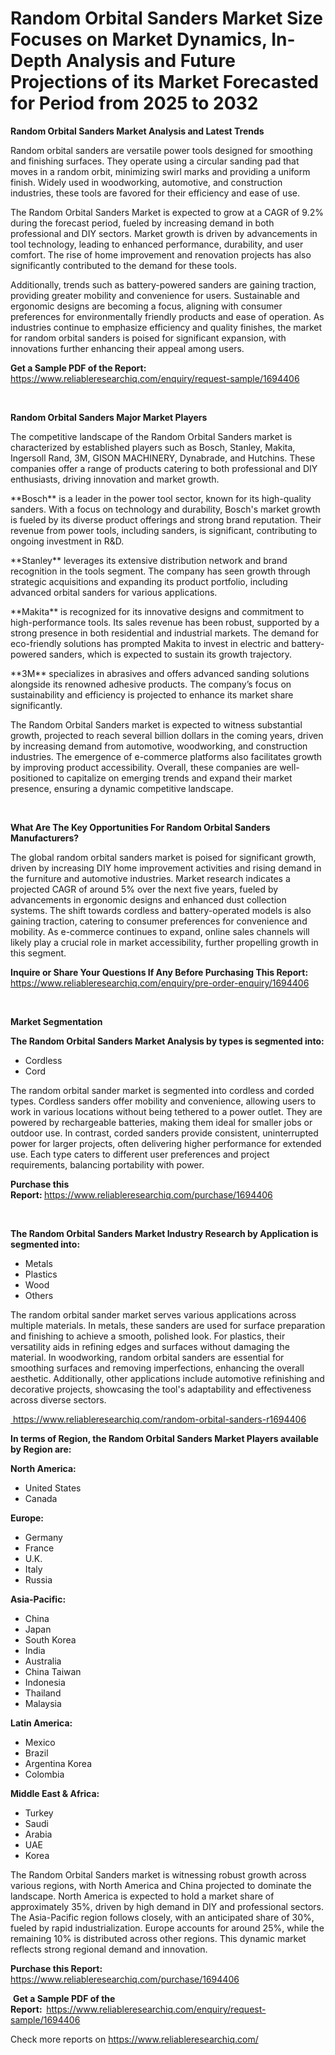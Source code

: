 <p><h1>Random Orbital Sanders Market Size Focuses on Market Dynamics, In-Depth Analysis and Future Projections of its Market Forecasted for Period from 2025 to 2032</h1></p><p><strong>Random Orbital Sanders Market Analysis and Latest Trends</strong></p>
<p><p>Random orbital sanders are versatile power tools designed for smoothing and finishing surfaces. They operate using a circular sanding pad that moves in a random orbit, minimizing swirl marks and providing a uniform finish. Widely used in woodworking, automotive, and construction industries, these tools are favored for their efficiency and ease of use.</p><p>The Random Orbital Sanders Market is expected to grow at a CAGR of 9.2% during the forecast period, fueled by increasing demand in both professional and DIY sectors. Market growth is driven by advancements in tool technology, leading to enhanced performance, durability, and user comfort. The rise of home improvement and renovation projects has also significantly contributed to the demand for these tools. </p><p>Additionally, trends such as battery-powered sanders are gaining traction, providing greater mobility and convenience for users. Sustainable and ergonomic designs are becoming a focus, aligning with consumer preferences for environmentally friendly products and ease of operation. As industries continue to emphasize efficiency and quality finishes, the market for random orbital sanders is poised for significant expansion, with innovations further enhancing their appeal among users.</p></p>
<p><strong>Get a Sample PDF of the Report:&nbsp;</strong> <a href="https://www.reliableresearchiq.com/enquiry/request-sample/1694406?utm_campaign=2336&utm_medium=2&utm_source=Github&utm_content=ia&utm_term=08042025&utm_id=random-orbital-sanders">https://www.reliableresearchiq.com/enquiry/request-sample/1694406</a></p>
<p>&nbsp;</p>
<p><strong>Random Orbital Sanders Major Market Players</strong></p>
<p><p>The competitive landscape of the Random Orbital Sanders market is characterized by established players such as Bosch, Stanley, Makita, Ingersoll Rand, 3M, GISON MACHINERY, Dynabrade, and Hutchins. These companies offer a range of products catering to both professional and DIY enthusiasts, driving innovation and market growth.</p><p>**Bosch** is a leader in the power tool sector, known for its high-quality sanders. With a focus on technology and durability, Bosch's market growth is fueled by its diverse product offerings and strong brand reputation. Their revenue from power tools, including sanders, is significant, contributing to ongoing investment in R&D.</p><p>**Stanley** leverages its extensive distribution network and brand recognition in the tools segment. The company has seen growth through strategic acquisitions and expanding its product portfolio, including advanced orbital sanders for various applications.</p><p>**Makita** is recognized for its innovative designs and commitment to high-performance tools. Its sales revenue has been robust, supported by a strong presence in both residential and industrial markets. The demand for eco-friendly solutions has prompted Makita to invest in electric and battery-powered sanders, which is expected to sustain its growth trajectory.</p><p>**3M** specializes in abrasives and offers advanced sanding solutions alongside its renowned adhesive products. The company’s focus on sustainability and efficiency is projected to enhance its market share significantly.</p><p>The Random Orbital Sanders market is expected to witness substantial growth, projected to reach several billion dollars in the coming years, driven by increasing demand from automotive, woodworking, and construction industries. The emergence of e-commerce platforms also facilitates growth by improving product accessibility. Overall, these companies are well-positioned to capitalize on emerging trends and expand their market presence, ensuring a dynamic competitive landscape.</p></p>
<p>&nbsp;</p>
<p><strong>What Are The Key Opportunities For Random Orbital Sanders Manufacturers?</strong></p>
<p><p>The global random orbital sanders market is poised for significant growth, driven by increasing DIY home improvement activities and rising demand in the furniture and automotive industries. Market research indicates a projected CAGR of around 5% over the next five years, fueled by advancements in ergonomic designs and enhanced dust collection systems. The shift towards cordless and battery-operated models is also gaining traction, catering to consumer preferences for convenience and mobility. As e-commerce continues to expand, online sales channels will likely play a crucial role in market accessibility, further propelling growth in this segment.</p></p>
<p><strong>Inquire or Share Your Questions If Any Before Purchasing This Report:</strong> <a href="https://www.reliableresearchiq.com/enquiry/pre-order-enquiry/1694406?utm_campaign=2336&utm_medium=2&utm_source=Github&utm_content=ia&utm_term=08042025&utm_id=random-orbital-sanders">https://www.reliableresearchiq.com/enquiry/pre-order-enquiry/1694406</a></p>
<p>&nbsp;</p>
<p><strong>Market Segmentation</strong></p>
<p><strong>The Random Orbital Sanders Market Analysis by types is segmented into:</strong></p>
<p><ul><li>Cordless</li><li>Cord</li></ul></p>
<p><p>The random orbital sander market is segmented into cordless and corded types. Cordless sanders offer mobility and convenience, allowing users to work in various locations without being tethered to a power outlet. They are powered by rechargeable batteries, making them ideal for smaller jobs or outdoor use. In contrast, corded sanders provide consistent, uninterrupted power for larger projects, often delivering higher performance for extended use. Each type caters to different user preferences and project requirements, balancing portability with power.</p></p>
<p><strong>Purchase this Report:&nbsp;</strong><a href="https://www.reliableresearchiq.com/purchase/1694406?utm_campaign=2336&utm_medium=2&utm_source=Github&utm_content=ia&utm_term=08042025&utm_id=random-orbital-sanders">https://www.reliableresearchiq.com/purchase/1694406</a></p>
<p>&nbsp;</p>
<p><strong>The Random Orbital Sanders Market Industry Research by Application is segmented into:</strong></p>
<p><ul><li>Metals</li><li>Plastics</li><li>Wood</li><li>Others</li></ul></p>
<p><p>The random orbital sander market serves various applications across multiple materials. In metals, these sanders are used for surface preparation and finishing to achieve a smooth, polished look. For plastics, their versatility aids in refining edges and surfaces without damaging the material. In woodworking, random orbital sanders are essential for smoothing surfaces and removing imperfections, enhancing the overall aesthetic. Additionally, other applications include automotive refinishing and decorative projects, showcasing the tool's adaptability and effectiveness across diverse sectors.</p></p>
<p><a href="https://www.reliableresearchiq.com/random-orbital-sanders-r1694406?utm_campaign=2336&utm_medium=2&utm_source=Github&utm_content=ia&utm_term=08042025&utm_id=random-orbital-sanders">&nbsp;https://www.reliableresearchiq.com/random-orbital-sanders-r1694406</a></p>
<p><strong>In terms of Region, the Random Orbital Sanders Market Players available by Region are:</strong></p>
<p>
    <p> <strong> North America: </strong>
        <ul>
            <li>United States</li>
            <li>Canada</li>
        </ul>
        </p> 
    <p> <strong> Europe: </strong>
        <ul>
            <li>Germany</li>
            <li>France</li>
            <li>U.K.</li>
            <li>Italy</li>
            <li>Russia</li>
        </ul>
        </p> 
    <p> <strong> Asia-Pacific: </strong>
        <ul>
            <li>China</li>
            <li>Japan</li>
            <li>South Korea</li>
            <li>India</li>
            <li>Australia</li>
            <li>China Taiwan</li>
            <li>Indonesia</li>
            <li>Thailand</li>
            <li>Malaysia</li>
        </ul>
        </p> 
    <p> <strong> Latin America: </strong>
        <ul>
            <li>Mexico</li>
            <li>Brazil</li>
            <li>Argentina Korea</li>
            <li>Colombia</li>
        </ul>
        </p> 
    <p> <strong> Middle East & Africa: </strong>
        <ul>
            <li>Turkey</li>
            <li>Saudi</li>
            <li>Arabia</li>
            <li>UAE</li>
            <li>Korea</li>
        </ul>
    </p>
    </p>
<p><p>The Random Orbital Sanders market is witnessing robust growth across various regions, with North America and China projected to dominate the landscape. North America is expected to hold a market share of approximately 35%, driven by high demand in DIY and professional sectors. The Asia-Pacific region follows closely, with an anticipated share of 30%, fueled by rapid industrialization. Europe accounts for around 25%, while the remaining 10% is distributed across other regions. This dynamic market reflects strong regional demand and innovation.</p></p>
<p><strong>Purchase this Report: </strong><a href="https://www.reliableresearchiq.com/purchase/1694406?utm_campaign=2336&utm_medium=2&utm_source=Github&utm_content=ia&utm_term=08042025&utm_id=random-orbital-sanders">https://www.reliableresearchiq.com/purchase/1694406</a></p>
<p>&nbsp;<strong>Get a Sample PDF of the Report:&nbsp;&nbsp;</strong><a href="https://www.reliableresearchiq.com/enquiry/request-sample/1694406?utm_campaign=2336&utm_medium=2&utm_source=Github&utm_content=ia&utm_term=08042025&utm_id=random-orbital-sanders">https://www.reliableresearchiq.com/enquiry/request-sample/1694406</a></p>
<p><strong></strong></p>
<p>Check more reports on <a href="https://www.reliableresearchiq.com/?utm_campaign=2336&utm_medium=2&utm_source=Github&utm_content=ia&utm_term=08042025&utm_id=random-orbital-sanders">https://www.reliableresearchiq.com/</a></p>
